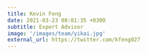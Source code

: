 ```yaml
---
title: Kevin Feng
date: 2021-03-23 08:01:35 +0300
subtitle: Expert Advisor
image: '/images/team/yikai.jpg'
external_url: https://twitter.com/kfeng027
---
```

